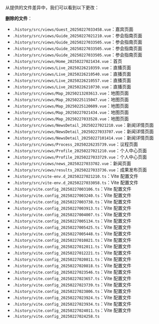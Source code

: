 从提供的文件差异中，我们可以看到以下更改：

**删除的文件**：

* `.history/src/views/Guest_20250227033458.vue`：嘉宾页面
* `.history/src/views/Guide_20250227021210.vue`：参会指南页面
* `.history/src/views/Guide_20250227033505.vue`：参会指南页面
* `.history/src/views/Guide_20250227033505.vue`：参会指南页面
* `.history/src/views/Guide_20250227033505.vue`：参会指南页面
* `.history/src/views/Home_20250227021434.vue`：首页
* `.history/src/views/Live_20250226210359.vue`：直播页面
* `.history/src/views/Live_20250226210540.vue`：直播页面
* `.history/src/views/Live_20250226210557.vue`：直播页面
* `.history/src/views/Live_20250226210730.vue`：直播页面
* `.history/src/views/Map_20250213203613.vue`：地图页面
* `.history/src/views/Map_20250225115047.vue`：地图页面
* `.history/src/views/Map_20250225120609.vue`：地图页面
* `.history/src/views/Map_20250227021434.vue`：地图页面
* `.history/src/views/Map_20250227033528.vue`：地图页面
* `.history/src/views/NewsDetail_20250227021210.vue`：新闻详情页面
* `.history/src/views/NewsDetail_20250227033707.vue`：新闻详情页面
* `.history/src/views/NewsDetail_20250227101414.vue`：新闻详情页面
* `.history/src/views/Process_20250226235739.vue`：议程页面
* `.history/src/views/Profile_20250227021210.vue`：个人中心页面
* `.history/src/views/Profile_20250227033729.vue`：个人中心页面
* `.history/src/views/news_20250227033702.vue`：新闻页面
* `.history/src/views/results_20250227033736.vue`：成果发布页面
* `.history/src/vite-env.d_20250227021210.ts`：Vite 配置文件
* `.history/src/vite-env.d_20250227033058.ts`：Vite 配置文件
* `.history/vite.config_20250227003106.ts`：Vite 配置文件
* `.history/vite.config_20250227003240.ts`：Vite 配置文件
* `.history/vite.config_20250227003738.ts`：Vite 配置文件
* `.history/vite.config_20250227003913.ts`：Vite 配置文件
* `.history/vite.config_20250227004007.ts`：Vite 配置文件
* `.history/vite.config_20250227005134.ts`：Vite 配置文件
* `.history/vite.config_20250227005425.ts`：Vite 配置文件
* `.history/vite.config_20250227005448.ts`：Vite 配置文件
* `.history/vite.config_20250227010821.ts`：Vite 配置文件
* `.history/vite.config_20250227012011.ts`：Vite 配置文件
* `.history/vite.config_20250227012221.ts`：Vite 配置文件
* `.history/vite.config_20250227020811.ts`：Vite 配置文件
* `.history/vite.config_20250227020818.ts`：Vite 配置文件
* `.history/vite.config_20250227023546.ts`：Vite 配置文件
* `.history/vite.config_20250227023657.ts`：Vite 配置文件
* `.history/vite.config_20250227023739.ts`：Vite 配置文件
* `.history/vite.config_20250227023806.ts`：Vite 配置文件
* `.history/vite.config_20250227023924.ts`：Vite 配置文件
* `.history/vite.config_20250227023934.ts`：Vite 配置文件
* `.history/vite.config_20250227024011.ts`：Vite 配置文件
* `.history/vite.config_20250227024258.ts`
